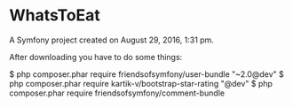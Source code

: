 WhatsToEat
==========

A Symfony project created on August 29, 2016, 1:31 pm.



After downloading you have to do some things:

$ php composer.phar require friendsofsymfony/user-bundle "~2.0@dev"
$ php composer.phar require kartik-v/bootstrap-star-rating "@dev"
$ php composer.phar require friendsofsymfony/comment-bundle
